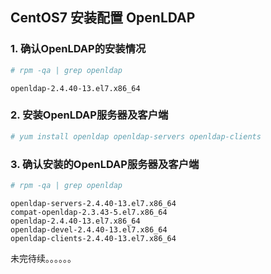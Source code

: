 ## CentOS7 安装配置 OpenLDAP

### 1. 确认OpenLDAP的安装情况
```sh
# rpm -qa | grep openldap
```
    openldap-2.4.40-13.el7.x86_64

### 2. 安装OpenLDAP服务器及客户端
```sh
# yum install openldap openldap-servers openldap-clients
```

### 3. 确认安装的OpenLDAP服务器及客户端
```sh
# rpm -qa | grep openldap
```

    openldap-servers-2.4.40-13.el7.x86_64
    compat-openldap-2.3.43-5.el7.x86_64
    openldap-2.4.40-13.el7.x86_64
    openldap-devel-2.4.40-13.el7.x86_64
    openldap-clients-2.4.40-13.el7.x86_64



未完待续。。。。。。
